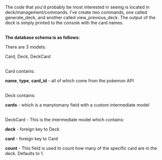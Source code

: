 The code that you'd probably be most interested in seeing is located in deck/management/commands.
I've create two commands, one called generate_deck, and another called view_previous_deck.
The output of the deck is simply printed to the console with the card names.<br /><br />


**The database schema is as follows:**


There are 3 models:

Card, Deck, DeckCard <br /><br />


Card contains: 

**name**, **type**, **card_id** - all of which come from the pokemon API <br /><br />


Deck contains:

**cards** - which is a manytomany field with a custom intermediate model <br /><br />


DeckCard - This is the intermediate model which contains:

**deck** - foreign key to Deck

**card** - foreign key to Card

**count** - This field is used to count how many of the specific card are in the deck. Defaults to 1.
